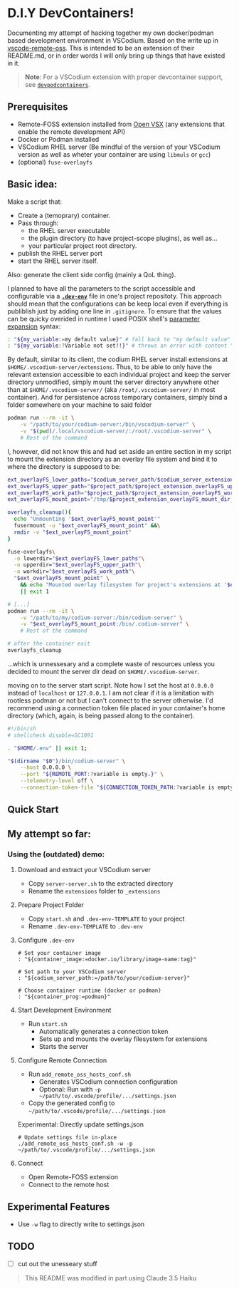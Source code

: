 # D.I.Y DevContainers!

Documenting my attempt of hacking together my own docker/podman based development environment in VSCodium. Based on the write up in [vscode-remote-oss](https://github.com/xaberus/vscode-remote-oss.git). This is intended to be an extension of their README.md, or in order words I will only bring up things that have existed in it.

> **Note**: For a VSCodium extension with proper devcontainer support, see [`devpodcontainers`](https://github.com/3timeslazy/vscodium-devpodcontainers).

## Prerequisites
- Remote-FOSS extension installed from [Open VSX](https://open-vsx.org/vscode/item?itemName=xaberus.remote-oss) (any extensions that enable the remote development API)
- Docker or Podman installed
- VSCodium RHEL server (Be mindful of the version of your VSCodium version as well as wheter your container are using `libmuls` or `gcc`)
- (optional) `fuse-overlayfs`

## Basic idea:
Make a script that:
  - Create a (temoprary) container.
  - Pass through:
    - the RHEL server executable
    - the plugin directory (to have project-scope plugins), as well as...
    - your particular project root directory.
  - publish the RHEL server port
  - start the RHEL server itself.

Also: generate the client side config (mainly a QoL thing).

I planned to have all the parameters to the script accessible and configurable via a [**`.dev-env`**](./.dev-env-TEMPLATE) file in one's project repositoty. This approach should mean that the configurations can be keep local even if everything is publiblish just by adding one line in `.gitignore`. To ensure that the values can be quicky overided in runtime I used POSIX shell's [parameter expansion](https://pubs.opengroup.org/onlinepubs/9799919799/utilities/V3_chap02.html#tag_19_06_02) syntax:

```sh
: "${my_variable:=my default value}" # fall back to "my default value" if empty
: "${my_variable:?Variable not set!!}" # throws an error with content "Variable not set!!" if variable is empty
```

By default, similar to its client, the codium RHEL server install extensions at `$HOME/.vscodium-server/extensions`. Thus, to be able to only have the relevant extension accessible to each individual project and keep the server directory unmodified, simply mount the server directory anywhere other than at `$HOME/.vscodium-server/` (aka `/root/.vscodium-server/` in most container). And for persistence across temporary containers, simply bind a folder somewhere on your machine to said folder

```sh
podman run --rm -it \
    -v "/path/to/your/codium-server:/bin/vscodium-server" \
    -v "$(pwd)/.local/vscodium-server/:/root/.vscodium-server" \
    # Rest of the command
```

I, however, did not know this and had set aside an entire section in my script to mount the extension directory as an overlay file system and bind it to where the directory is supposed to be:

```bash
ext_overlayFS_lower_paths="$codium_server_path/$codium_server_extension_dir:$project_extension_overlayFS_lower_dir_paths"
ext_overlayFS_upper_path="$project_path/$project_extension_overlayFS_upper_dir"
ext_overlayFS_work_path="$project_path/$project_extension_overlayFS_work_dir"
ext_overlayFS_mount_point="/tmp/$project_extension_overlayFS_mount_dir_prefix-$(rand_hex 4)"

overlayfs_cleanup(){
  echo "Unmounting '$ext_overlayFS_mount_point'"
  fusermount -u "$ext_overlayFS_mount_point" &&\
  rmdir -v "$ext_overlayFS_mount_point"
}

fuse-overlayfs\
  -o lowerdir="$ext_overlayFS_lower_paths"\
  -o upperdir="$ext_overlayFS_upper_path"\
  -o workdir="$ext_overlayFS_work_path"\
  "$ext_overlayFS_mount_point" \
    && echo "Mounted overlay filesystem for project's extensions at '$ext_overlayFS_mount_point'"\
    || exit 1

# [...]
podman run --rm -it \
    -v "/path/to/my/codium-server:/bin/codium-server" \
    -v "$ext_overlayFS_mount_point:/bin/.codium-server" \
    # Rest of the command

# after the container exit
overlayfs_cleanup
```
...which is unnessesary and a complete waste of resources unless you decided to mount the server dir dead on `$HOME/.vscodium-server`.

moving on to the server start script. Note how I set the host at `0.0.0.0` instead of `localhost` or `127.0.0.1`. I am not clear if it is a limitation with rootless podman or not but I can't connect to the server otherwise. I'd recommend using a connection token file placed in your container's home directory (which, again, is being passed along to the container).
```sh
#!/bin/sh
# shellcheck disable=SC1091

. "$HOME/.env" || exit 1;

"$(dirname "$0")/bin/codium-server" \
    --host 0.0.0.0 \
    --port "${REMOTE_PORT:?variable is empty.}" \
    --telemetry-level off \
    --connection-token-file "${CONNECTION_TOKEN_PATH:?variable is empty.}"
```


## Quick Start


## My attempt so far:

### Using the (outdated) demo:
1. Download and extract your VSCodium server
   - Copy `server-server.sh` to the extracted directory
   - Rename the `extensions` folder to `_extensions`

2. Prepare Project Folder
   - Copy `start.sh` and `.dev-env-TEMPLATE` to your project
   - Rename `.dev-env-TEMPLATE` to `.dev-env`

3. Configure `.dev-env`
   ```shell
   # Set your container image
   : "${container_image:=docker.io/library/image-name:tag}"

   # Set path to your VSCodium server
   : "${codium_server_path:=/path/to/your/codium-server}"

   # Choose container runtime (docker or podman)
   : "${container_prog:=podman}"
   ```

4. Start Development Environment
   - Run `start.sh`
     - Automatically generates a connection token
     - Sets up and mounts the overlay filesystem for extensions
     - Starts the server

5. Configure Remote Connection
   - Run `add_remote_oss_hosts_conf.sh`
     - Generates VSCodium connection configuration
     - Optional: Run with `-p ~/path/to/.vscode/profile/.../settings.json`
   - Copy the generated config to `~/path/to/.vscode/profile/.../settings.json`

   Experimental: Directly update settings.json
   ```
   # Update settings file in-place
   ./add_remote_oss_hosts_conf.sh -w -p ~/path/to/.vscode/profile/.../settings.json
   ```

6. Connect
   - Open Remote-FOSS extension
   - Connect to the remote host

## Experimental Features
- Use `-w` flag to directly write to settings.json

## TODO
- [ ] cut out the unesseary stuff

> This README was modified in part using Claude 3.5 Haiku
